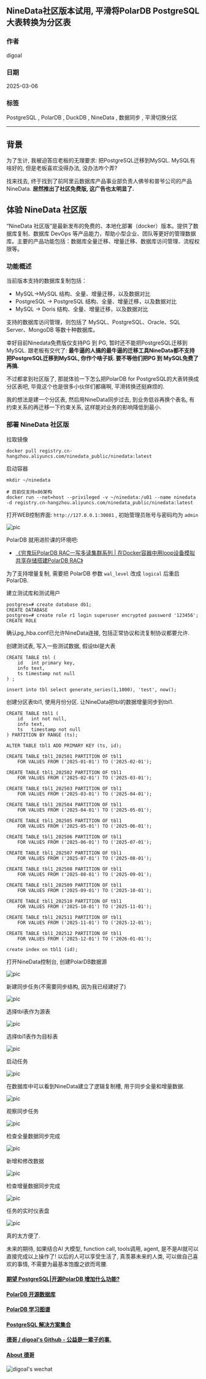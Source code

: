 ## NineData社区版本试用, 平滑将PolarDB PostgreSQL大表转换为分区表  
                      
### 作者                      
digoal                      
                      
### 日期                      
2025-03-06    
                      
### 标签                      
PostgreSQL , PolarDB , DuckDB , NineData , 数据同步 , 平滑切换分区    
                      
----                      
                      
## 背景       
为了生计, 我被迫答应老板的无理要求: 把PostgreSQL迁移到MySQL. MySQL有啥好的, 但是老板喜欢没得办法, 没办法咋个弄?   
  
找来找去, 终于找到了前阿里云数据库产品事业部负责人佛爷和普爷公司的产品NineData. <b> 居然推出了社区免费版, 这广告也太明显了. </b>   
  
## 体验 NineData 社区版  
“NineData 社区版”是最新发布的免费的、本地化部署（docker）版本。提供了数据库复制、数据库 DevOps 等产品能力，帮助小型企业、团队等更好的管理数据库。主要的产品功能包括：数据库全量迁移、增量迁移、数据库访问管理、流程权限等。  
  
### 功能概述  
  
当前版本支持的数据库复制包括：  
- MySQL->MySQL 结构、全量、增量迁移，以及数据对比  
- PostgreSQL -> PostgreSQL 结构、全量、增量迁移，以及数据对比  
- MySQL -> Doris 结构、全量、增量迁移，以及数据对比  
  
支持的数据库访问管理，则包括了 MySQL、PostgreSQL、Oracle、SQL Server、MongoDB 等数十种数据库。  
  
幸好目前Ninedata免费版仅支持PG 到 PG, 暂时还不能把PostgreSQL迁移到MySQL. 跟老板有交代了: <b>最牛逼的人搞的最牛逼的迁移工具NineData都不支持把PostgreSQL迁移到MySQL, 你作个啥子妖. 要不等他们把PG 到 MySQL免费了再搞. </b>  
     
不过都拿到社区版了, 那就体验一下怎么把PolarDB for PostgreSQL的大表转换成分区表吧, 毕竟这个也是很多小伙伴们都痛啊, 平滑转换还挺麻烦的.  
  
我的想法是建一个分区表, 然后用NineData同步过去, 到业务低谷再换个表名, 有约束关系的再迁移一下约束关系, 这样能对业务的影响降低到最小.    
  
### 部署 NineData 社区版  
拉取镜像  
```  
docker pull registry.cn-hangzhou.aliyuncs.com/ninedata_public/ninedata:latest  
```  
  
启动容器  
```  
mkdir ~/ninedata  
  
# 目前仅支持x86架构  
docker run --net=host --privileged -v ~/ninedata:/u01 --name ninedata -d registry.cn-hangzhou.aliyuncs.com/ninedata_public/ninedata:latest  
```  
  
打开WEB控制界面: `http://127.0.0.1:30081` , 初始管理员账号与密码均为 `admin`   
  
![pic](20250306_02_pic_001.jpg)  
  
PolarDB 就用进阶课的环境吧:   
- [《穷鬼玩PolarDB RAC一写多读集群系列 | 在Docker容器中用loop设备模拟共享存储搭建PolarDB RAC》](../202412/20241216_03.md)    
  
为了支持增量复制, 需要把 PolarDB 参数 `wal_level` 改成 `logical` 后重启PolarDB.    
  
建立测试库和测试用户  
```  
postgres=# create database db1;  
CREATE DATABASE  
postgres=# create role r1 login superuser encrypted password '123456';  
CREATE ROLE  
```  
  
确认pg_hba.conf已允许NineData连接, 包括正常协议和流复制协议都要允许.  
  
创建测试表, 写入一些测试数据, 假设tbl是大表  
```  
CREATE TABLE tbl (  
    id   int primary key,  
    info text,  
    ts timestamp not null  
) ;  
  
insert into tbl select generate_series(1,1000), 'test', now();  
```  
  
创建分区表tbl1, 使用月份分区. 让NineData把tbl的数据增量同步到tbl1.  
```  
CREATE TABLE tbl1 (  
    id   int not null,  
    info text,  
    ts   timestamp not null  
) PARTITION BY RANGE (ts);  
  
ALTER TABLE tbl1 ADD PRIMARY KEY (ts, id);  
  
CREATE TABLE tbl1_202501 PARTITION OF tbl1  
    FOR VALUES FROM ('2025-01-01') TO ('2025-02-01');  
  
CREATE TABLE tbl1_202502 PARTITION OF tbl1  
    FOR VALUES FROM ('2025-02-01') TO ('2025-03-01');  
  
CREATE TABLE tbl1_202503 PARTITION OF tbl1  
    FOR VALUES FROM ('2025-03-01') TO ('2025-04-01');  
  
CREATE TABLE tbl1_202504 PARTITION OF tbl1  
    FOR VALUES FROM ('2025-04-01') TO ('2025-05-01');  
  
CREATE TABLE tbl1_202505 PARTITION OF tbl1  
    FOR VALUES FROM ('2025-05-01') TO ('2025-06-01');  
  
CREATE TABLE tbl1_202506 PARTITION OF tbl1  
    FOR VALUES FROM ('2025-06-01') TO ('2025-07-01');  
  
CREATE TABLE tbl1_202507 PARTITION OF tbl1  
    FOR VALUES FROM ('2025-07-01') TO ('2025-08-01');  
  
CREATE TABLE tbl1_202508 PARTITION OF tbl1  
    FOR VALUES FROM ('2025-08-01') TO ('2025-09-01');  
  
CREATE TABLE tbl1_202509 PARTITION OF tbl1  
    FOR VALUES FROM ('2025-09-01') TO ('2025-10-01');  
  
CREATE TABLE tbl1_202510 PARTITION OF tbl1  
    FOR VALUES FROM ('2025-10-01') TO ('2025-11-01');  
  
CREATE TABLE tbl1_202511 PARTITION OF tbl1  
    FOR VALUES FROM ('2025-11-01') TO ('2025-12-01');  
  
CREATE TABLE tbl1_202512 PARTITION OF tbl1  
    FOR VALUES FROM ('2025-12-01') TO ('2026-01-01');  
  
create index on tbl1 (id);   
```  
  
打开NineData控制台, 创建PolarDB数据源  
  
![pic](20250306_02_pic_002.jpg)  
  
新建同步任务(不需要同步结构, 因为我已经建好了)  
  
![pic](20250306_02_pic_003.jpg)  
  
选择tbl表作为源表  
  
![pic](20250306_02_pic_004.jpg)  
  
选择tbl1表作为目标表  
  
![pic](20250306_02_pic_005.jpg)  
  
启动任务  
  
![pic](20250306_02_pic_006.jpg)  
  
在数据库中可以看到NineData建立了逻辑复制槽, 用于同步全量和增量数据.  
  
![pic](20250306_02_pic_007.jpg)  
  
观察同步任务   
  
![pic](20250306_02_pic_008.jpg)  
  
检查全量数据同步完成  
  
![pic](20250306_02_pic_009.jpg)  
  
新增和修改数据  
  
![pic](20250306_02_pic_010.jpg)  
  
检查增量数据同步完成  
  
![pic](20250306_02_pic_011.jpg)  
  
任务的实时仪表盘  
  
![pic](20250306_02_pic_012.jpg)  
  
真的太方便了.   
  
未来的期待, 如果结合AI 大模型, function call, tools调用, agent, 是不是AI就可以直接完成以上操作了! 以后的人可以享受生活了, 真羡慕未来的人类, 可以做自己喜欢的事情, 不需要为最基本饱腹之欲而弯腰.  
  
     
  
#### [期望 PostgreSQL|开源PolarDB 增加什么功能?](https://github.com/digoal/blog/issues/76 "269ac3d1c492e938c0191101c7238216")
  
  
#### [PolarDB 开源数据库](https://openpolardb.com/home "57258f76c37864c6e6d23383d05714ea")
  
  
#### [PolarDB 学习图谱](https://www.aliyun.com/database/openpolardb/activity "8642f60e04ed0c814bf9cb9677976bd4")
  
  
#### [PostgreSQL 解决方案集合](../201706/20170601_02.md "40cff096e9ed7122c512b35d8561d9c8")
  
  
#### [德哥 / digoal's Github - 公益是一辈子的事.](https://github.com/digoal/blog/blob/master/README.md "22709685feb7cab07d30f30387f0a9ae")
  
  
#### [About 德哥](https://github.com/digoal/blog/blob/master/me/readme.md "a37735981e7704886ffd590565582dd0")
  
  
![digoal's wechat](../pic/digoal_weixin.jpg "f7ad92eeba24523fd47a6e1a0e691b59")
  
